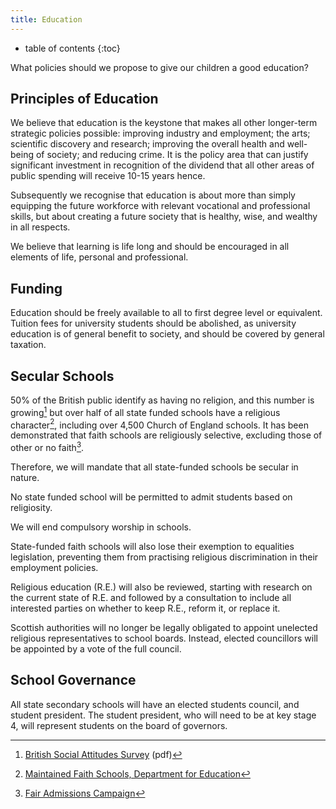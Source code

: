 ```yaml
---
title: Education
---
```


* table of contents
{:toc}

What policies should we propose to give our children a good education?

## Principles of Education

We believe that education is the keystone that makes all other longer-term strategic policies possible: improving industry and employment; the arts; scientific discovery and research; improving the overall health and well-being of society; and reducing crime. It is the policy area that can justify significant investment in recognition of the dividend that all other areas of public spending will receive 10-15 years hence.

Subsequently we recognise that education is about more than simply equipping the future workforce with relevant vocational and professional skills, but about creating a future society that is healthy, wise, and wealthy in all respects.

We believe that learning is life long and should be encouraged in all elements of life, personal and professional.

## Funding

Education should be freely available to all to first degree level or equivalent. Tuition fees for university students should be abolished, as university education is of general benefit to society, and should be covered by general taxation.

## Secular Schools

50% of the British public identify as having no religion, and this number is growing[^1] but over half of all state funded schools have a religious character[^2], including over 4,500 Church of England schools. It has been demonstrated that faith schools are religiously selective, excluding those of other or no faith[^3].

Therefore, we will mandate that all state-funded schools be secular in nature.

No state funded school will be permitted to admit students based on religiosity.

We will end compulsory worship in schools.

State-funded faith schools will also lose their exemption to equalities legislation, preventing them from practising religious discrimination in their employment policies.

Religious education (R.E.) will also be reviewed, starting with research on the current state of R.E. and followed by a consultation to include all interested parties on whether to keep R.E., reform it, or replace it.

Scottish authorities will no longer be legally obligated to appoint unelected religious representatives to school boards. Instead, elected councillors will be appointed by a vote of the full council.

## School Governance

All state secondary schools will have an elected students council, and student president. The student president, who will need to be at key stage 4, will represent students on the board of governors.

[^1]: [British Social Attitudes Survey](http://ir2.flife.de/data/natcen-social-research/igb_html/pdf/chapters/BSA28_12Religion.pdf) (pdf)
[^2]: [Maintained Faith Schools, Department for Education](https://www.gov.uk/government/publications/maintained-faith-schools/maintained-faith-schools)
[^3]: [Fair Admissions Campaign](http://fairadmissions.org.uk/groundbreaking-new-research-maps-the-segregating-impact-of-faith-school-admissions/)
